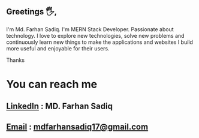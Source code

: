## Greetings 🖐, 
I'm Md. Farhan Sadiq.
I'm MERN Stack Developer. Passionate about technology. I love to explore new technologies, 
solve new problems and continuously learn new things to make the applications and websites I build more useful and enjoyable for their users.

Thanks
# You can reach me
## [LinkedIn](https://www.linkedin.com/in/md-farhan-sadiq-781a851a4/) : MD. Farhan Sadiq
## [Email](mdfarhansadiq17@gmail.com) : mdfarhansadiq17@gmail.com


